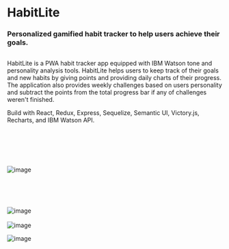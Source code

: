 # HabitLite

### Personalized gamified habit tracker to help users achieve their goals.
## 

HabitLite is a PWA habit tracker app equipped with IBM Watson tone and personality analysis tools. HabitLite helps users to keep track of their goals and new habits by giving points and providing daily charts of their progress. The application also provides weekly challenges based on users personality and subtract the points from the total progress bar if any of challenges weren't finished.

Build with React, Redux, Express, Sequelize, Semantic UI, Victory.js, Recharts, and IBM Watson API.
<br/>
<br/>
<br/>
<br/>
<br/>
<br/>

![image](https://user-images.githubusercontent.com/26104823/61402899-157a0f80-a8a2-11e9-9d05-82047beba2fb.png)


<br/>

<br/>
<br/>

![image](https://user-images.githubusercontent.com/26104823/61829937-06620700-ae38-11e9-81a5-2eab3cf0cd5a.png)
<br/>
<br/>
![image](https://user-images.githubusercontent.com/26104823/60471873-7d8aed80-9c34-11e9-9506-61af71563b86.png)

![image](https://user-images.githubusercontent.com/26104823/61495402-ed181100-a986-11e9-88b8-53276ebfd79b.png)

